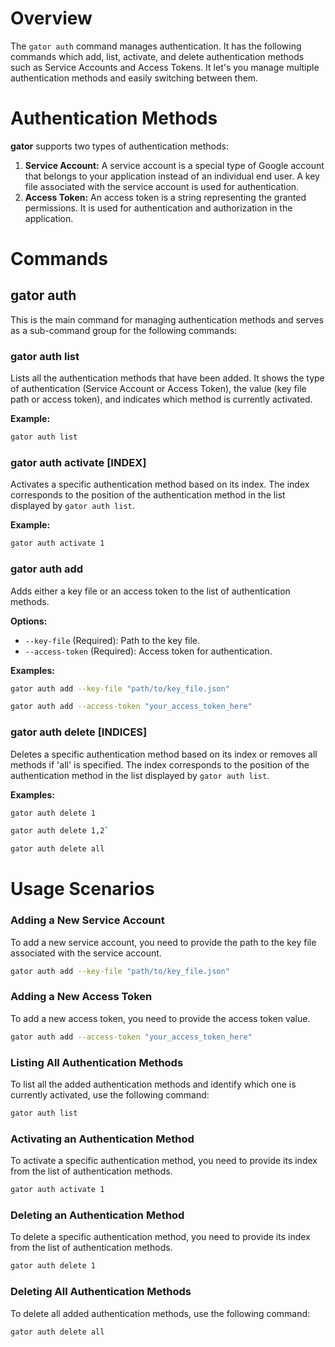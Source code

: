 
# Overview

The `gator auth` command manages authentication. It has the following commands which add, list, activate, and delete authentication methods such as Service Accounts and Access Tokens. It let's you manage multiple authentication methods and easily switching between them.

# Authentication Methods

**gator** supports two types of authentication methods:

1. **Service Account:** A service account is a special type of Google account that belongs to your application instead of an individual end user. A key file associated with the service account is used for authentication.
2. **Access Token:** An access token is a string representing the granted permissions. It is used for authentication and authorization in the application.

# Commands

## gator auth

This is the main command for managing authentication methods and serves as a sub-command group for the following commands:

### gator auth list

Lists all the authentication methods that have been added. It shows the type of authentication (Service Account or Access Token), the value (key file path or access token), and indicates which method is currently activated.

**Example:**

```bash
gator auth list
```

### gator auth activate [INDEX]
Activates a specific authentication method based on its index. The index corresponds to the position of the authentication method in the list displayed by `gator auth list`.

**Example:**
```bash
gator auth activate 1
```

### gator auth add

Adds either a key file or an access token to the list of authentication methods.

**Options:**

-   `--key-file` (Required): Path to the key file.
-   `--access-token` (Required): Access token for authentication.

**Examples:**
```bash
gator auth add --key-file "path/to/key_file.json"
```
```bash
gator auth add --access-token "your_access_token_here"
```

### gator auth delete [INDICES]

Deletes a specific authentication method based on its index or removes all methods if 'all' is specified. The index corresponds to the position of the authentication method in the list displayed by `gator auth list`.

**Examples:**

```bash
gator auth delete 1
```

```bash
gator auth delete 1,2`
```

```bash
gator auth delete all
```

# Usage Scenarios

### Adding a New Service Account

To add a new service account, you need to provide the path to the key file associated with the service account.

```bash
gator auth add --key-file "path/to/key_file.json"
```

### Adding a New Access Token

To add a new access token, you need to provide the access token value.

```bash
gator auth add --access-token "your_access_token_here"
```

### Listing All Authentication Methods

To list all the added authentication methods and identify which one is currently activated, use the following command:

```bash
gator auth list
```

### Activating an Authentication Method

To activate a specific authentication method, you need to provide its index from the list of authentication methods.

```bash
gator auth activate 1
```

### Deleting an Authentication Method

To delete a specific authentication method, you need to provide its index from the list of authentication methods.

```bash
gator auth delete 1
```

### Deleting All Authentication Methods

To delete all added authentication methods, use the following command:

```bash
gator auth delete all
```
